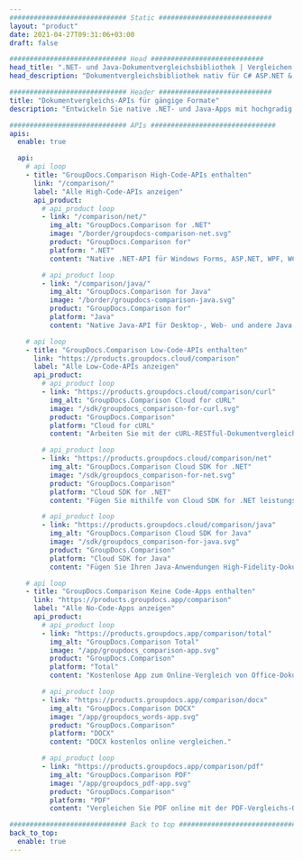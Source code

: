 ```yaml
---
############################# Static ############################
layout: "product"
date: 2021-04-27T09:31:06+03:00
draft: false

############################# Head ############################
head_title: ".NET- und Java-Dokumentvergleichsbibliothek | Vergleichen Sie Dokumente für Text und Stil"
head_description: "Dokumentvergleichsbibliothek nativ für C# ASP.NET & Java. Vergleichen Sie Stil und Inhalt auf Unterschiede, um Änderungen zwischen verglichenen Dateien unterstützter Formate zu erkennen."

############################# Header ############################
title: "Dokumentvergleichs-APIs für gängige Formate"
description: "Entwickeln Sie native .NET- und Java-Apps mit hochgradig konfigurierbaren Vergleichsfunktionen. Vergleichen Sie Inhalt und Textstil zwischen ähnlichen Dokumentformaten."

############################# APIs ###############################
apis:
  enable: true

  api:
    # api loop
    - title: "GroupDocs.Comparison High-Code-APIs enthalten"
      link: "/comparison/"
      label: "Alle High-Code-APIs anzeigen"
      api_product:
        # api_product loop
        - link: "/comparison/net/"
          img_alt: "GroupDocs.Comparison for .NET"
          image: "/border/groupdocs-comparison-net.svg"
          product: "GroupDocs.Comparison for"
          platform: ".NET"
          content: "Native .NET-API für Windows Forms, ASP.NET, WPF, WCF und andere .NET Framework-basierte Anwendungen."

        # api_product loop
        - link: "/comparison/java/"
          img_alt: "GroupDocs.Comparison for Java"
          image: "/border/groupdocs-comparison-java.svg"
          product: "GroupDocs.Comparison for"
          platform: "Java"
          content: "Native Java-API für Desktop-, Web- und andere Java SE- oder EE-basierte Anwendungen."

    # api loop
    - title: "GroupDocs.Comparison Low-Code-APIs enthalten"
      link: "https://products.groupdocs.cloud/comparison"
      label: "Alle Low-Code-APIs anzeigen"
      api_product:
        # api_product loop
        - link: "https://products.groupdocs.cloud/comparison/curl"
          img_alt: "GroupDocs.Comparison Cloud for cURL"
          image: "/sdk/groupdocs_comparison-for-curl.svg"
          product: "GroupDocs.Comparison"
          platform: "Cloud for cURL"
          content: "Arbeiten Sie mit der cURL-RESTful-Dokumentvergleichs-API, um Word, Excel, PowerPoint und andere gängige Dateiformate zu vergleichen."

        # api_product loop
        - link: "https://products.groupdocs.cloud/comparison/net"
          img_alt: "GroupDocs.Comparison Cloud SDK for .NET"
          image: "/sdk/groupdocs_comparison-for-net.svg"
          product: "GroupDocs.Comparison"
          platform: "Cloud SDK for .NET"
          content: "Fügen Sie mithilfe von Cloud SDK for .NET leistungsstarke Dokumentvergleichsfunktionen in .NET-Anwendungen hinzu. Vergleichen Sie DOCX, XLSX, PPTX und mehr."

        # api_product loop
        - link: "https://products.groupdocs.cloud/comparison/java"
          img_alt: "GroupDocs.Comparison Cloud SDK for Java"
          image: "/sdk/groupdocs_comparison-for-java.svg"
          product: "GroupDocs.Comparison"
          platform: "Cloud SDK for Java"
          content: "Fügen Sie Ihren Java-Anwendungen High-Fidelity-Dokumentenvergleichsfunktionen mit dem speziell entwickelten Dokumentvergleichs-SDK für Java hinzu."

    # api loop
    - title: "GroupDocs.Comparison Keine Code-Apps enthalten"
      link: "https://products.groupdocs.app/comparison"
      label: "Alle No-Code-Apps anzeigen"
      api_product:
        # api_product loop
        - link: "https://products.groupdocs.app/comparison/total"
          img_alt: "GroupDocs.Comparison Total"
          image: "/app/groupdocs_comparison-app.svg"
          product: "GroupDocs.Comparison"
          platform: "Total"
          content: "Kostenlose App zum Online-Vergleich von Office-Dokumenten."

        # api_product loop
        - link: "https://products.groupdocs.app/comparison/docx"
          img_alt: "GroupDocs.Comparison DOCX"
          image: "/app/groupdocs_words-app.svg"
          product: "GroupDocs.Comparison"
          platform: "DOCX"
          content: "DOCX kostenlos online vergleichen."

        # api_product loop
        - link: "https://products.groupdocs.app/comparison/pdf"
          img_alt: "GroupDocs.Comparison PDF"
          image: "/app/groupdocs_pdf-app.svg"
          product: "GroupDocs.Comparison"
          platform: "PDF"
          content: "Vergleichen Sie PDF online mit der PDF-Vergleichs-Online-App."

############################# Back to top ###############################
back_to_top:
  enable: true
---
```

